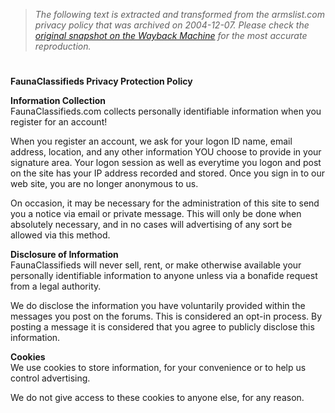 > *The following text is extracted and transformed from the armslist.com privacy policy that was archived on 2004-12-07. Please check the [original snapshot on the Wayback Machine](https://web.archive.org/web/20041207201237id_/http%3A//www.armslocker.com/privacy.html) for the most accurate reproduction.*

# 

**FaunaClassifieds Privacy Protection Policy**

**Information Collection**  
FaunaClassifieds.com collects personally identifiable information when you register for an account!

When you register an account, we ask for your logon ID name, email address, location, and any other information YOU choose to provide in your signature area. Your logon session as well as everytime you logon and post on the site has your IP address recorded and stored. Once you sign in to our web site, you are no longer anonymous to us.

On occasion, it may be necessary for the administration of this site to send you a notice via email or private message. This will only be done when absolutely necessary, and in no cases will advertising of any sort be allowed via this method.

**Disclosure of Information**  
FaunaClassifieds will never sell, rent, or make otherwise available your personally identifiable information to anyone unless via a bonafide request from a legal authority.

We do disclose the information you have voluntarily provided within the messages you post on the forums. This is considered an opt-in process. By posting a message it is considered that you agree to publicly disclose this information.

**Cookies**  
We use cookies to store information, for your convenience or to help us control advertising.

We do not give access to these cookies to anyone else, for any reason.
